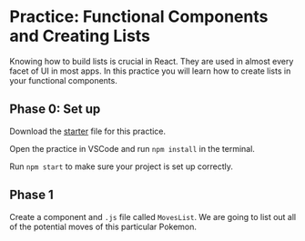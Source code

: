 # Practice: Functional Components and Creating Lists

Knowing how to build lists is crucial in React. They are used in almost every facet of UI in most apps. In this practice you will learn how to create lists in your functional components.

## Phase 0: Set up

Download the [starter][lists-starter] file for this practice.

Open the practice in VSCode and run `npm install` in the terminal.

Run `npm start` to make sure your project is set up correctly.

## Phase 1

Create a component and `.js` file called `MovesList`.
We are going to list out all of the potential moves of this particular Pokemon.

[lists-starter]: ./starter
